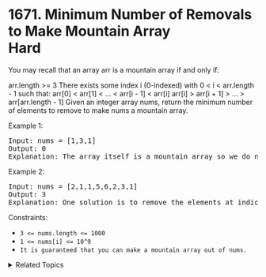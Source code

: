 # 1671. Minimum Number of Removals to Make Mountain Array<br> Hard

You may recall that an array arr is a mountain array if and only if:

arr.length >= 3
There exists some index i (0-indexed) with 0 < i < arr.length - 1 such that:
arr[0] < arr[1] < ... < arr[i - 1] < arr[i]
arr[i] > arr[i + 1] > ... > arr[arr.length - 1]
Given an integer array nums​​​, return the minimum number of elements to remove to make nums​​​ a mountain array.

Example 1:

<pre>
Input: nums = [1,3,1]
Output: 0
Explanation: The array itself is a mountain array so we do not need to remove any elements.
</pre>

Example 2:

<pre>
Input: nums = [2,1,1,5,6,2,3,1]
Output: 3
Explanation: One solution is to remove the elements at indices 0, 1, and 5, making the array nums = [1,5,6,3,1].
</pre>

Constraints:

- `3 <= nums.length <= 1000`
- `1 <= nums[i] <= 10^9`
- `It is guaranteed that you can make a mountain array out of nums.`

<details>

<summary> Related Topics </summary>

-   `Dynamic Programming (LIS)`

</details>